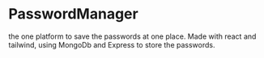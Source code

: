 # PasswordManager
the one platform to save the passwords at one place. Made with react and tailwind, using MongoDb and Express to store the passwords.
